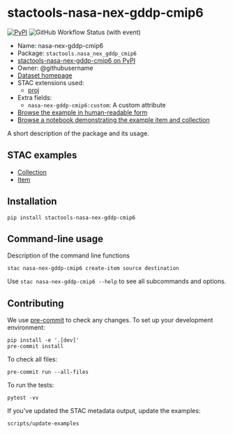 # stactools-nasa-nex-gddp-cmip6

[![PyPI](https://img.shields.io/pypi/v/stactools-nasa-nex-gddp-cmip6?style=for-the-badge)](https://pypi.org/project/stactools-nasa-nex-gddp-cmip6/)
![GitHub Workflow Status (with event)](https://img.shields.io/github/actions/workflow/status/stactools-packages/nasa-nex-gddp-cmip6/continuous-integration.yml?style=for-the-badge)

- Name: nasa-nex-gddp-cmip6
- Package: `stactools.nasa_nex_gddp_cmip6`
- [stactools-nasa-nex-gddp-cmip6 on PyPI](https://pypi.org/project/stactools-nasa-nex-gddp-cmip6/)
- Owner: @githubusername
- [Dataset homepage](http://example.com)
- STAC extensions used:
  - [proj](https://github.com/stac-extensions/projection/)
- Extra fields:
  - `nasa-nex-gddp-cmip6:custom`: A custom attribute
- [Browse the example in human-readable form](https://radiantearth.github.io/stac-browser/#/external/raw.githubusercontent.com/stactools-packages/nasa-nex-gddp-cmip6/main/examples/collection.json)
- [Browse a notebook demonstrating the example item and collection](https://github.com/stactools-packages/nasa-nex-gddp-cmip6/tree/main/docs/example.ipynb)

A short description of the package and its usage.

## STAC examples

- [Collection](examples/collection.json)
- [Item](examples/item/item.json)

## Installation

```shell
pip install stactools-nasa-nex-gddp-cmip6
```

## Command-line usage

Description of the command line functions

```shell
stac nasa-nex-gddp-cmip6 create-item source destination
```

Use `stac nasa-nex-gddp-cmip6 --help` to see all subcommands and options.

## Contributing

We use [pre-commit](https://pre-commit.com/) to check any changes.
To set up your development environment:

```shell
pip install -e '.[dev]'
pre-commit install
```

To check all files:

```shell
pre-commit run --all-files
```

To run the tests:

```shell
pytest -vv
```

If you've updated the STAC metadata output, update the examples:

```shell
scripts/update-examples
```
